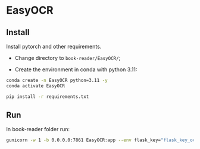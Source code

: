 # EasyOCR

## Install

Install pytorch and other requirements.

- Change directory to `book-reader/EasyOCR/`;

- Create the environment in conda with python 3.11:
```bash
conda create -n EasyOCR python=3.11 -y
conda activate EasyOCR
```

```bash
pip install -r requirements.txt
```

## Run

In book-reader folder run:

```bash
gunicorn -w 1 -b 0.0.0.0:7861 EasyOCR:app --env flask_key="flask_key_ocr"
```
